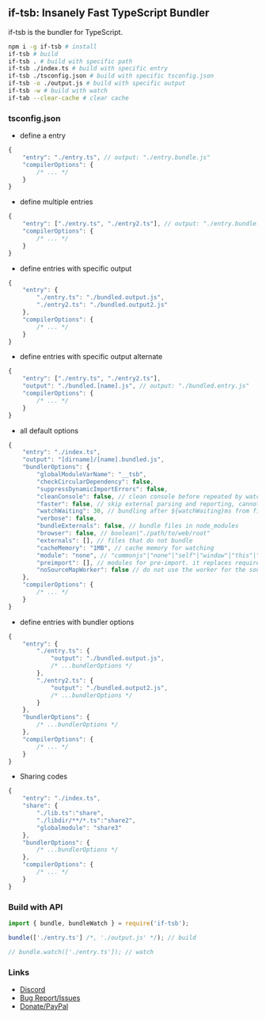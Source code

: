 ## if-tsb: Insanely Fast TypeScript Bundler
if-tsb is the bundler for TypeScript.  

```sh
npm i -g if-tsb # install
if-tsb # build
if-tsb . # build with specific path
if-tsb ./index.ts # build with specific entry
if-tsb ./tsconfig.json # build with specific tsconfig.json
if-tsb -o ./output.js # build with specific output
if-tsb -w # build with watch
if-tab --clear-cache # clear cache
```


### tsconfig.json

* define a entry  
```js
{
    "entry": "./entry.ts", // output: "./entry.bundle.js"
    "compilerOptions": {
        /* ... */
    }
}
```
* define multiple entries  
```js
{
    "entry": ["./entry.ts", "./entry2.ts"], // output: "./entry.bundle.js", "./entry2.bundle.js"
    "compilerOptions": {
        /* ... */
    }
}
```
* define entries with specific output  
```js
{
    "entry": {
        "./entry.ts": "./bundled.output.js",
        "./entry2.ts": "./bundled.output2.js"
    },
    "compilerOptions": {
        /* ... */
    }
}
```
* define entries with specific output alternate  
```js
{
    "entry": ["./entry.ts", "./entry2.ts"],
    "output": "./bundled.[name].js", // output: "./bundled.entry.js"
    "compilerOptions": {
        /* ... */
    }
}
```
* all default options
```js
{
    "entry": "./index.ts",
    "output": "[dirname]/[name].bundled.js",
    "bundlerOptions": {
        "globalModuleVarName": "__tsb",
        "checkCircularDependency": false, 
        "suppressDynamicImportErrors": false, 
        "cleanConsole": false, // clean console before repeated by watch
        "faster": false, // skip external parsing and reporting, cannot emit some d.ts and will not replace enum const
        "watchWaiting": 30, // bundling after ${watchWaiting}ms from file modifying
        "verbose": false,
        "bundleExternals": false, // bundle files in node_modules
        "browser": false, // boolean|"./path/to/web/root"
        "externals": [], // files that do not bundle
        "cacheMemory": "1MB", // cache memory for watching
        "module": "none", // "commonjs"|"none"|"self"|"window"|"this"|"var (varname)"|"let (varname)"|"const (varname)"
        "preimport": [], // modules for pre-import. it replaces require('name') to __tsb.name,
        "noSourceMapWorker": false // do not use the worker for the sourcemap generating.
    },
    "compilerOptions": {
        /* ... */
    }
}
```
* define entries with bundler options  
```js
{
    "entry": {
        "./entry.ts": {
            "output": "./bundled.output.js",
            /* ...bundlerOptions */
        },
        "./entry2.ts": {
            "output": "./bundled.output2.js",
            /* ...bundlerOptions */
        }
    },
    "bundlerOptions": {
        /* ...bundlerOptions */
    },
    "compilerOptions": {
        /* ... */
    }
}
```
* Sharing codes  
```js
{
    "entry": "./index.ts",
    "share": {
        "./lib.ts":"share",
        "./libdir/**/*.ts":"share2",
        "globalmodule": "share3"
    },
    "bundlerOptions": {
        /* ...bundlerOptions */
    },
    "compilerOptions": {
        /* ... */
    }
}
```

### Build with API
```ts
import { bundle, bundleWatch } = require('if-tsb');

bundle(['./entry.ts'] /*, './output.js' */); // build

// bundle.watch(['./entry.ts']); // watch

```

### Links
* [Discord](https://discord.gg/pC9XdkC)
* [Bug Report/Issues](https://github.com/bdsx/if-tsb/issues)
* [Donate/PayPal](https://rua.kr/webapp/donate)
